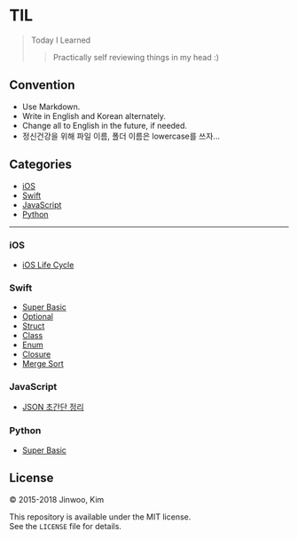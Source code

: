 # TIL

> Today I Learned
> > Practically self reviewing things in my head :)

## Convention

- Use Markdown.
- Write in English and Korean alternately.  
- Change all to English in the future, if needed.
- 정신건강을 위해 파일 이름, 폴더 이름은 lowercase를 쓰자...

## Categories

* [iOS](#ios)
* [Swift](#swift)
* [JavaScript](#javascript)
* [Python](#python)

* * * 

### iOS

- [iOS Life Cycle](ios/ios-lifecycle.md)

### Swift

- [Super Basic](swift/swift-basic.md)
- [Optional](swift/swift-optional.md)
- [Struct](swift/swift-struct.md)
- [Class](swift/swift-class.md)
- [Enum](swift/swift-enum.md)
- [Closure](swift/swift-closure.md)
- [Merge Sort](swift/swift-mergesort.md)

### JavaScript

- [JSON 초간단 정리](javascript/javascript-json.md)

### Python

- [Super Basic](python/python-basic.md)

## License

&copy; 2015-2018 Jinwoo, Kim  

This repository is available under the MIT license.  
See the `LICENSE` file for details.